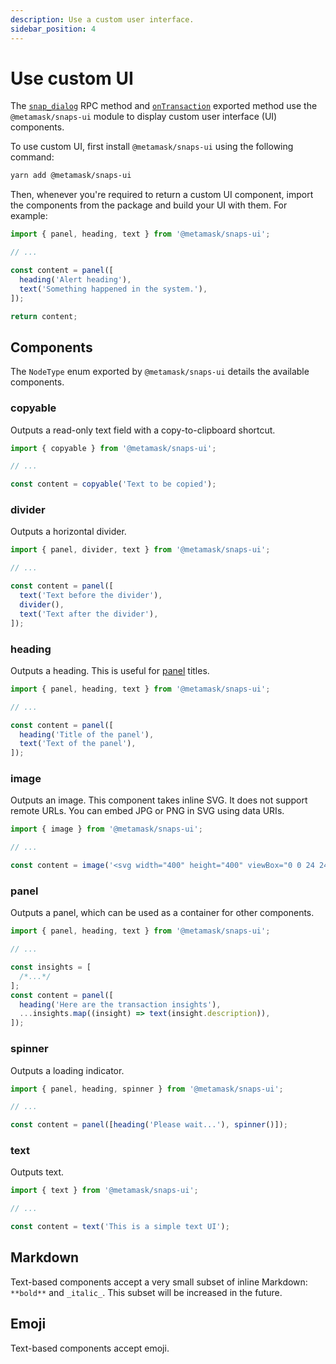 ```yaml
---
description: Use a custom user interface.
sidebar_position: 4
---
```


# Use custom UI

The [`snap_dialog`](../reference/rpc-api.md#snap_dialog) RPC method and
[`onTransaction`](../reference/exports.md#ontransaction) exported method use the
`@metamask/snaps-ui` module to display custom user interface (UI) components.

To use custom UI, first install `@metamask/snaps-ui` using the following command:

```bash
yarn add @metamask/snaps-ui
```

Then, whenever you're required to return a custom UI component, import the components from the
package and build your UI with them.
For example:

```javascript
import { panel, heading, text } from '@metamask/snaps-ui';

// ...

const content = panel([
  heading('Alert heading'),
  text('Something happened in the system.'),
]);

return content;
```

## Components

The `NodeType` enum exported by `@metamask/snaps-ui` details the available components.

### copyable

Outputs a read-only text field with a copy-to-clipboard shortcut.

```javascript
import { copyable } from '@metamask/snaps-ui';

// ...

const content = copyable('Text to be copied');
```

### divider

Outputs a horizontal divider.

```javascript
import { panel, divider, text } from '@metamask/snaps-ui';

// ...

const content = panel([
  text('Text before the divider'),
  divider(),
  text('Text after the divider'),
]);
```

### heading

Outputs a heading.
This is useful for [panel](#panel) titles.

```javascript
import { panel, heading, text } from '@metamask/snaps-ui';

// ...

const content = panel([
  heading('Title of the panel'),
  text('Text of the panel'),
]);
```

### image

Outputs an image. 
This component takes inline SVG. 
It does not support remote URLs. 
You can embed JPG or PNG in SVG using data URIs. 

```javascript
import { image } from '@metamask/snaps-ui';

// ...

const content = image('<svg width="400" height="400" viewBox="0 0 24 24" xmlns="http://www.w3.org/2000/svg"><path d="m2.514 17.874 9 5c.021.011.043.016.064.026s.051.021.078.031a.892.892 0 0 0 .688 0c.027-.01.052-.019.078-.031s.043-.015.064-.026l9-5A1 1 0 0 0 22 16.9L21 7V2a1 1 0 0 0-1.625-.781L14.649 5h-5.3L4.625 1.219A1 1 0 0 0 3 2v4.9l-1 10a1 1 0 0 0 .514.974ZM5 7V4.081l3.375 2.7A1 1 0 0 0 9 7h6a1 1 0 0 0 .625-.219L19 4.079V7.1l.934 9.345L13 20.3v-2.967l1.42-.946A1.3 1.3 0 0 0 15 15.3a1.3 1.3 0 0 0-1.3-1.3h-3.4A1.3 1.3 0 0 0 9 15.3a1.3 1.3 0 0 0 .58 1.084l1.42.946v2.97l-6.94-3.855Zm3.5 6a2 2 0 1 1 2-2 2 2 0 0 1-2 2Zm5-2a2 2 0 1 1 2 2 2 2 0 0 1-2-2Z"/></svg>');
```

### panel

Outputs a panel, which can be used as a container for other components.

```javascript
import { panel, heading, text } from '@metamask/snaps-ui';

// ...

const insights = [
  /*...*/
];
const content = panel([
  heading('Here are the transaction insights'),
  ...insights.map((insight) => text(insight.description)),
]);
```

### spinner

Outputs a loading indicator.

```javascript
import { panel, heading, spinner } from '@metamask/snaps-ui';

// ...

const content = panel([heading('Please wait...'), spinner()]);
```

### text

Outputs text.

```javascript
import { text } from '@metamask/snaps-ui';

// ...

const content = text('This is a simple text UI');
```

## Markdown

Text-based components accept a very small subset of inline Markdown: `**bold**` and `_italic_`.
This subset will be increased in the future.

## Emoji

Text-based components accept emoji.

